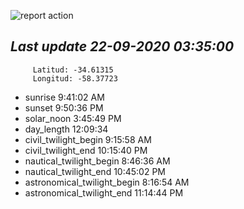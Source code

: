 ![report action](https://github.com/matiasz8/actions-for-reports/workflows/report%20action/badge.svg?branch=develop) 


## *****Last update 22-09-2020 03:35:00*****



		 Latitud: -34.61315
		 Longitud: -58.37723

 - sunrise 	 9:41:02 AM
 - sunset 	 9:50:36 PM
 - solar_noon 	 3:45:49 PM
 - day_length 	 12:09:34
 - civil_twilight_begin 	 9:15:58 AM
 - civil_twilight_end 	 10:15:40 PM
 - nautical_twilight_begin 	 8:46:36 AM
 - nautical_twilight_end 	 10:45:02 PM
 - astronomical_twilight_begin 	 8:16:54 AM
 - astronomical_twilight_end 	 11:14:44 PM

